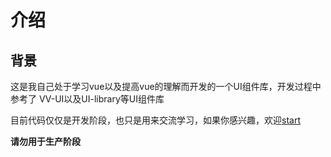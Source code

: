 # 介绍

## 背景

这是我自己处于学习vue以及提高vue的理解而开发的一个UI组件库，开发过程中参考了
VV-UI以及UI-library等UI组件库

目前代码仅仅是开发阶段，也只是用来交流学习，如果你感兴趣，欢迎[start](https://github.com/Tommywt/web-vui)

**请勿用于生产阶段**